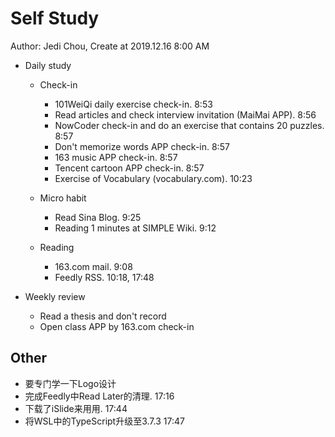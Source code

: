 # Self Study

Author: Jedi Chou, Create at 2019.12.16 8:00 AM

* Daily study
  * Check-in
    * 101WeiQi daily exercise check-in. 8:53
    * Read articles and check interview invitation (MaiMai APP). 8:56
    * NowCoder check-in and do an exercise that contains 20 puzzles. 8:57
    * Don't memorize words APP check-in. 8:57
    * 163 music APP check-in. 8:57
    * Tencent cartoon APP check-in. 8:57
    * Exercise of Vocabulary (vocabulary.com). 10:23

  * Micro habit
    * Read Sina Blog. 9:25
    * Reading 1 minutes at SIMPLE Wiki. 9:12

  * Reading
    * 163.com mail. 9:08
    * Feedly RSS. 10:18, 17:48

* Weekly review
  * Read a thesis and don't record
  * Open class APP by 163.com check-in

## Other

* 要专门学一下Logo设计
* 完成Feedly中Read Later的清理. 17:16
* 下载了iSlide来用用. 17:44
* 将WSL中的TypeScript升级至3.7.3 17:47
